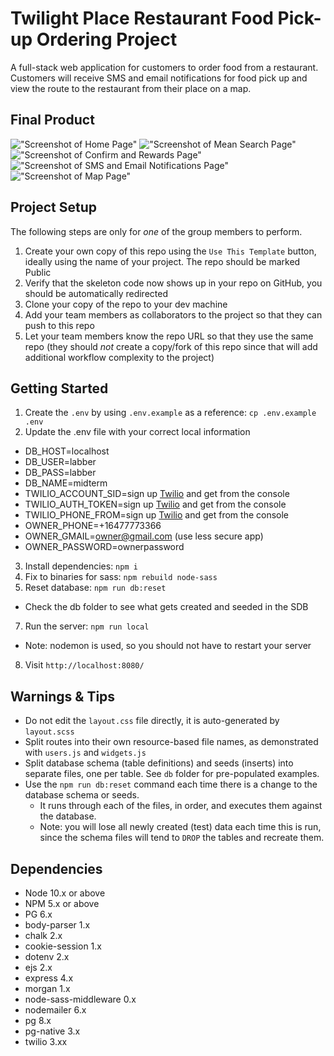 # Twilight Place Restaurant Food Pick-up Ordering Project

A full-stack web application for customers to order food from a restaurant. Customers will receive SMS and email notifications for food pick up and view the route to the restaurant from their place on a map.

## Final Product

!["Screenshot of Home Page"](https://github.com/rexiah23/twilightPlace/blob/master/docs/home.png)
!["Screenshot of Mean Search Page"](https://github.com/rexiah23/twilightPlace/blob/master/docs/menu_search.png)
!["Screenshot of Confirm and Rewards Page"](https://github.com/rexiah23/twilightPlace/blob/master/docs/confirm_rewards.png)
!["Screenshot of SMS and Email Notifications Page"](https://github.com/rexiah23/twilightPlace/blob/master/docs/sms_email.png)
!["Screenshot of Map Page"](https://github.com/rexiah23/twilightPlace/blob/master/docs/map.png)

## Project Setup

The following steps are only for _one_ of the group members to perform.

1. Create your own copy of this repo using the `Use This Template` button, ideally using the name of your project. The repo should be marked Public
2. Verify that the skeleton code now shows up in your repo on GitHub, you should be automatically redirected
3. Clone your copy of the repo to your dev machine
4. Add your team members as collaborators to the project so that they can push to this repo
5. Let your team members know the repo URL so that they use the same repo (they should _not_ create a copy/fork of this repo since that will add additional workflow complexity to the project)

## Getting Started

1. Create the `.env` by using `.env.example` as a reference: `cp .env.example .env`
2. Update the .env file with your correct local information

- DB_HOST=localhost
- DB_USER=labber
- DB_PASS=labber
- DB_NAME=midterm
- TWILIO_ACCOUNT_SID=sign up [Twilio](https://www.twilio.com/try-twilio) and get from the console
- TWILIO_AUTH_TOKEN=sign up [Twilio](https://www.twilio.com/try-twilio) and get from the console
- TWILIO_PHONE_FROM=sign up [Twilio](https://www.twilio.com/try-twilio) and get from the console
- OWNER_PHONE=+16477773366
- OWNER_GMAIL=owner@gmail.com (use less secure app)
- OWNER_PASSWORD=ownerpassword

3. Install dependencies: `npm i`
4. Fix to binaries for sass: `npm rebuild node-sass`
5. Reset database: `npm run db:reset`

- Check the db folder to see what gets created and seeded in the SDB

7. Run the server: `npm run local`

- Note: nodemon is used, so you should not have to restart your server

8. Visit `http://localhost:8080/`

## Warnings & Tips

- Do not edit the `layout.css` file directly, it is auto-generated by `layout.scss`
- Split routes into their own resource-based file names, as demonstrated with `users.js` and `widgets.js`
- Split database schema (table definitions) and seeds (inserts) into separate files, one per table. See `db` folder for pre-populated examples.
- Use the `npm run db:reset` command each time there is a change to the database schema or seeds.
  - It runs through each of the files, in order, and executes them against the database.
  - Note: you will lose all newly created (test) data each time this is run, since the schema files will tend to `DROP` the tables and recreate them.

## Dependencies

- Node 10.x or above
- NPM 5.x or above
- PG 6.x
- body-parser 1.x
- chalk 2.x
- cookie-session 1.x
- dotenv 2.x
- ejs 2.x
- express 4.x
- morgan 1.x
- node-sass-middleware 0.x
- nodemailer 6.x
- pg 8.x
- pg-native 3.x
- twilio 3.xx
